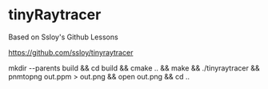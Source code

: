 # tinyRaytracer
Based on Ssloy's Github Lessons

https://github.com/ssloy/tinyraytracer


mkdir --parents build && cd build && cmake .. && make && ./tinyraytracer && pnmtopng out.ppm > out.png && open out.png && cd ..
